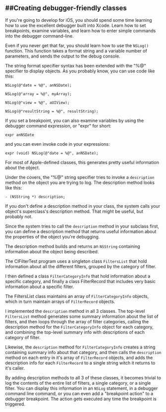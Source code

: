 ##Creating debugger-friendly classes
----

If you're going to develop for iOS, you should spend some time learning how to use the excellent debugger built into Xcode. Learn how to set breakpoints, examine variables, and learn how to enter simple commands into the debugger command-line.

Even if you never get that far, you should learn how to use the `NSLog()` function. This function takes a format string and a variable number of parameters, and sends the output to the debug console.

The string format specifier syntax has been extended with the "%@" specifier to display objects. As you probably know, you can use code like this:



	NSLog(@"date = %@", anNSDate);
	
	NSLog(@"array = %@", myArray);
	
	NSLog(@"view = %@", aUIView);
	
	NSLog(@"resultString = %@", resultString);


If you set a breakpoint, you can also examine variables by using the debugger command expression, or "expr" for short:

	expr anNSDate

and you can even invoke code in your expressions:

	expr (void) NSLog(@"date = %@", anNSDate);


For most of Apple-defined classes, this generates pretty useful information about the object.

Under the covers, the "%@" string specifier tries to invoke a `description` method on the object you are trying to log. The description method looks like this:

	- (NSString *) description;

If you don't define a description method in your class, the system calls your object's superclass's description method. That might be useful, but probably not.

Since the system tries to call the `description` method in your subclass first, you can define a description method that returns useful information about the properties of the object you're debugging.

The description method builds and returns an `NSString` containing information about the object being described.

The CIFilterTest program uses a singleton class `FiltersList` that hold information about all the different filters, grouped by the category of filter.

I then defined a class `FilterCategoryInfo` that hold information about a specific category, and finally a class FilterRecord that includes very basic information about a specific filter.

The FiltersList class maintains an array of `FilterCategoryInfo` objects, which in turn maintain arrays of `FilterRecord` objects.

I implemented the `description` method in all 3 classes. The top-level `FiltersList` method generates some summary information about the list of filters, and then loops through the array of filter categories, calling the description method for the `FilterCategoryInfo` object for each category, and combining the top-level summary info with descriptions of each category of filter.

Likewise, the `description` method for `FilterCategoryInfo` creates a string containing summary info about that category, and then calls the `description` method on each entry in it's array of `FilterRecord` objects, and adds the description info for each `FilterRecord` to a single string witch it returns to it's caller.

By adding description methods to all 3 of these classes, it becomes trivial to log the contents of the entire list of filters, a single category, or a single filter. You can display this information in an `NSLog` statement, in a debugger command line command, or you can even add a "breakpoint action" to a debugger breakpoint. The action gets executed any time the breakpoint is triggered.
